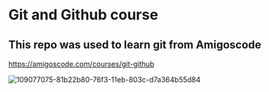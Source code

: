 # Git and Github course

## This repo was used to learn git from Amigoscode

https://amigoscode.com/courses/git-github

![109077075-81b22b80-76f3-11eb-803c-d7a364b55d84](https://user-images.githubusercontent.com/96204214/147811324-efeed473-a9d4-46ed-a5ea-369417d3ed61.png)
